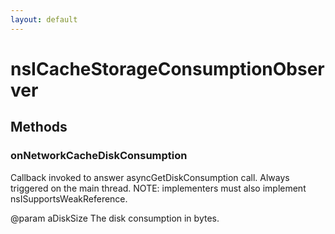 ```yaml
---
layout: default
---
```


# nsICacheStorageConsumptionObserver #

## Methods ##

### onNetworkCacheDiskConsumption ###

Callback invoked to answer asyncGetDiskConsumption call. Always triggered
on the main thread.
NOTE: implementers must also implement nsISupportsWeakReference.

@param aDiskSize
   The disk consumption in bytes.

